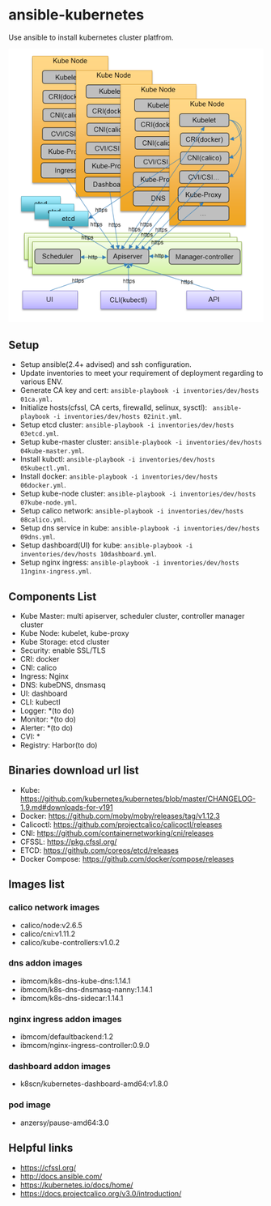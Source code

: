 # ansible-kubernetes

Use ansible to install kubernetes cluster platfrom.

![arch](./img/arch.png)

## Setup
* Setup ansible(2.4+ advised) and ssh configuration.
* Update inventories to meet your requirement of deployment regarding to various ENV.
* Generate CA key and cert: ```ansible-playbook -i inventories/dev/hosts 01ca.yml.```
* Initialize hosts(cfssl, CA certs, firewalld, selinux, sysctl): ``` ansible-playbook -i inventories/dev/hosts 02init.yml```.
* Setup etcd cluster: ```ansible-playbook -i inventories/dev/hosts 03etcd.yml```.
* Setup kube-master cluster: ```ansible-playbook -i inventories/dev/hosts 04kube-master.yml```.
* Install kubctl: ```ansible-playbook -i inventories/dev/hosts 05kubectl.yml```.
* Install docker: ```ansible-playbook -i inventories/dev/hosts 06docker.yml```.
* Setup kube-node cluster: ```ansible-playbook -i inventories/dev/hosts 07kube-node.yml```.
* Setup calico network: ```ansible-playbook -i inventories/dev/hosts 08calico.yml```.
* Setup dns service in kube: ```ansible-playbook -i inventories/dev/hosts 09dns.yml```.
* Setup dashboard(UI) for kube: ```ansible-playbook -i inventories/dev/hosts 10dashboard.yml```.
* Setup nginx ingress: ```ansible-playbook -i inventories/dev/hosts 11nginx-ingress.yml```.

## Components List
* Kube Master: multi apiserver, scheduler cluster, controller manager cluster
* Kube Node: kubelet, kube-proxy
* Kube Storage: etcd cluster
* Security: enable SSL/TLS
* CRI: docker
* CNI: calico
* Ingress: Nginx
* DNS: kubeDNS, dnsmasq
* UI: dashboard
* CLI: kubectl
* Logger: *(to do)
* Monitor: *(to do)
* Alerter: *(to do)
* CVI: *
* Registry: Harbor(to do)

## Binaries download url list 
* Kube: https://github.com/kubernetes/kubernetes/blob/master/CHANGELOG-1.9.md#downloads-for-v191
* Docker: https://github.com/moby/moby/releases/tag/v1.12.3
* Calicoctl: https://github.com/projectcalico/calicoctl/releases
* CNI: https://github.com/containernetworking/cni/releases
* CFSSL: https://pkg.cfssl.org/
* ETCD: https://github.com/coreos/etcd/releases
* Docker Compose: https://github.com/docker/compose/releases

## Images list
### calico network images
* calico/node:v2.6.5
* calico/cni:v1.11.2
* calico/kube-controllers:v1.0.2
### dns addon images
* ibmcom/k8s-dns-kube-dns:1.14.1
* ibmcom/k8s-dns-dnsmasq-nanny:1.14.1
* ibmcom/k8s-dns-sidecar:1.14.1
### nginx ingress addon images
* ibmcom/defaultbackend:1.2
* ibmcom/nginx-ingress-controller:0.9.0
### dashboard addon images
* k8scn/kubernetes-dashboard-amd64:v1.8.0
### pod image
* anzersy/pause-amd64:3.0

## Helpful links
* https://cfssl.org/
* http://docs.ansible.com/
* https://kubernetes.io/docs/home/
* https://docs.projectcalico.org/v3.0/introduction/

